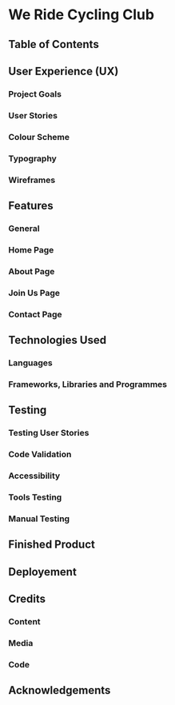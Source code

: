 # We Ride Cycling Club 

## Table of Contents

## User Experience (UX)
### Project Goals
### User Stories
### Colour Scheme
### Typography
### Wireframes

## Features

### General
### Home Page
### About Page
### Join Us Page
### Contact Page

## Technologies Used

### Languages 
### Frameworks, Libraries and Programmes 

## Testing

### Testing User Stories
### Code Validation
### Accessibility
### Tools Testing
### Manual Testing

## Finished Product

## Deployement

## Credits
### Content
### Media
### Code

## Acknowledgements